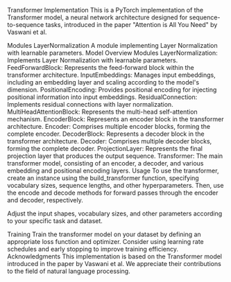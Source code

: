 Transformer Implementation
This is a PyTorch implementation of the Transformer model, a neural network architecture designed for sequence-to-sequence tasks, introduced in the paper "Attention is All You Need" by Vaswani et al.

Modules
LayerNormalization
A module implementing Layer Normalization with learnable parameters.
Model Overview
Modules
LayerNormalization: Implements Layer Normalization with learnable parameters.
FeedForwardBlock: Represents the feed-forward block within the transformer architecture.
InputEmbeddings: Manages input embeddings, including an embedding layer and scaling according to the model's dimension.
PositionalEncoding: Provides positional encoding for injecting positional information into input embeddings.
ResidualConnection: Implements residual connections with layer normalization.
MultiHeadAttentionBlock: Represents the multi-head self-attention mechanism.
EncoderBlock: Represents an encoder block in the transformer architecture.
Encoder: Comprises multiple encoder blocks, forming the complete encoder.
DecoderBlock: Represents a decoder block in the transformer architecture.
Decoder: Comprises multiple decoder blocks, forming the complete decoder.
ProjectionLayer: Represents the final projection layer that produces the output sequence.
Transformer: The main transformer model, consisting of an encoder, a decoder, and various embedding and positional encoding layers.
Usage
To use the transformer, create an instance using the build_transformer function, specifying vocabulary sizes, sequence lengths, and other hyperparameters. Then, use the encode and decode methods for forward passes through the encoder and decoder, respectively.

Adjust the input shapes, vocabulary sizes, and other parameters according to your specific task and dataset.

Training
Train the transformer model on your dataset by defining an appropriate loss function and optimizer. Consider using learning rate schedules and early stopping to improve training efficiency.
Acknowledgments
This implementation is based on the Transformer model introduced in the paper by Vaswani et al. We appreciate their contributions to the field of natural language processing.
